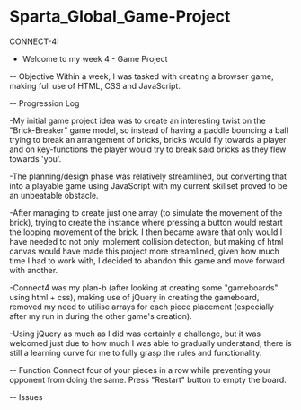 # Sparta_Global_Game-Project
CONNECT-4!
- Welcome to my week 4 - Game Project

-- Objective
Within a week, I was tasked with creating a browser game, making full use of HTML, CSS and JavaScript.

-- Progression Log

-My initial game project idea was to create an interesting twist on the "Brick-Breaker" game model, so instead of having a paddle bouncing a ball trying to break an arrangement of bricks, bricks would fly towards a player and on key-functions the player would try to break said bricks as they flew towards 'you'.

-The planning/design phase was relatively streamlined, but converting that into a playable game using JavaScript with my current skillset proved to be an unbeatable obstacle.

-After managing to create just one array (to simulate the movement of the brick), trying to create the instance where pressing a button would restart the looping movement of the brick. I then became aware that only would I have needed to not only implement collision detection, but making of html canvas would have made this project more streamlined, given how much time I had to work with, I decided to abandon this game and move forward with another.

-Connect4 was my plan-b (after looking at creating some "gameboards" using html + css),
making use of jQuery in creating the gameboard,
removed my need to utilise arrays for each piece placement (especially after my run in during the other game's creation).

-Using jQuery as much as I did was certainly a challenge, but it was welcomed just due to how much I was able to gradually understand, there is still a learning curve for me to fully grasp the rules and functionality.

-- Function
Connect four of your pieces in a row while preventing your opponent from doing the same. Press "Restart" button to empty the board.

-- Issues
